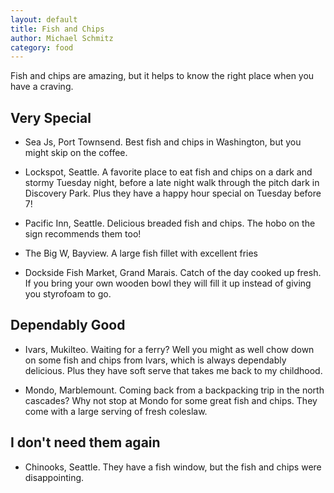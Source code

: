 ```yaml
---
layout: default
title: Fish and Chips
author: Michael Schmitz
category: food
---
```


Fish and chips are amazing, but it helps to know the right place when you have
a craving.

## Very Special

* Sea Js, Port Townsend.  Best fish and chips in Washington, but you might skip
  on the coffee.

* Lockspot, Seattle.  A favorite place to eat fish and chips on a dark and
  stormy Tuesday night, before a late night walk through the pitch dark in
  Discovery Park.  Plus they have a happy hour special on Tuesday before 7!

* Pacific Inn, Seattle.  Delicious breaded fish and chips. The hobo on the sign recommends them too!

* The Big W, Bayview.  A large fish fillet with excellent fries

* Dockside Fish Market, Grand Marais.  Catch of the day cooked up fresh.  If you bring your own wooden bowl they will fill it up instead of giving you styrofoam to go.

## Dependably Good

* Ivars, Mukilteo.  Waiting for a ferry?  Well you might as well chow down on
  some fish and chips from Ivars, which is always dependably delicious.  Plus
  they have soft serve that takes me back to my childhood.

* Mondo, Marblemount.  Coming back from a backpacking trip in the north
  cascades?  Why not stop at Mondo for some great fish and chips.  They come
  with a large serving of fresh coleslaw.

## I don't need them again

* Chinooks, Seattle.  They have a fish window, but the fish and chips were
  disappointing.
